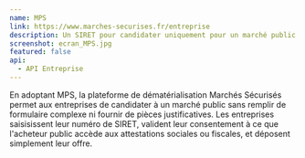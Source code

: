 ```yaml
---
name: MPS
link: https://www.marches-securises.fr/entreprise
description: Un SIRET pour candidater uniquement pour un marché public
screenshot: ecran_MPS.jpg
featured: false
api:
  - API Entreprise
---
```


En adoptant MPS, la plateforme de dématérialisation Marchés Sécurisés permet aux entreprises de candidater à un marché public sans remplir de formulaire complexe ni fournir de pièces justificatives. Les entreprises saisisissent leur numéro de SIRET, valident leur consentement à ce que l'acheteur public accède aux attestations sociales ou fiscales, et déposent simplement leur offre.
